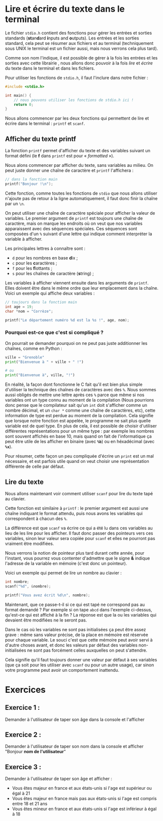 
# Lire et écrire du texte dans le terminal

Le fichier `stdio.h` contient des fonctions pour gérer les entrées et sorties standards (**st**an**d**ard **i**nputs and **o**utputs). Les entrées et les sorties standard, cela peut se résumer aux fichiers et au terminal (techniquement sous UNIX le terminal est un fichier aussi, mais nous verrons cela plus tard).

Comme son nom l'indique, il est possible de gérer à la fois les entrées et les sorties avec cette librairie , nous allons donc pouvoir à la fois *lire* et *écrire* du texte dans le terminal et dans les fichiers.

Pour utiliser les fonctions de `stdio.h`, il faut l'inclure dans notre fichier :

```c
#include <stdio.h>

int main() {
    // nous pouvons utiliser les fonctions de stdio.h ici !
    return 0;
}
```

Nous allons commencer par les deux fonctions qui permettent de lire et écrire dans le terminal : `printf` et `scanf`.

## Afficher du texte printf

La fonction `printf` permet d'afficher du texte et des variables suivant un format défini (le **f** dans `printf` est pour « *formatted* »).

Nous alons commencer par afficher du texte, sans variables au milieu. On peut juste donner une chaîne de caractère et `printf`
l'affichera :

```c
// dans la fonction main
printf("Bonjour !\n");
```

Cette fonction, comme toutes les fonctions de `stdio` que nous allons utiliser n'ajoute pas de retour à la ligne automatiquement,
il faut donc finir la chaîne par un `\n`.

On peut utiliser une chaîne de caractère spéciale pour afficher la valeur de variables. Le premier argument de `printf` est toujours une chaîne de caractère, mais on marque les endroits où on veut que nos variables apparaissent avec des séquences spéciales.
Ces séquences sont composées d'un `%` suivant d'une lettre qui indique comment interpréter la variable à afficher.

Les principales lettres à connaître sont :

- `d` pour les nombres en base **d**ix ;
- `c` pour les **c**aractères ;
- `f` pour les **f**lottants ;
- `s` pour les chaînes de caractère (**s**tring) ;

Les variables à afficher viennent ensuite dans les arguments de `printf`. Elles doivent être
dans le même ordre que leur emplacement dans la chaîne. Voici un exemple qui affiche deux variables :

```c
// toujours dans la fonction main
int age = 19;
char *nom = "Corrèze";

printf("Le département numéro %d est la %s !", age, nom);
```

### Pourquoi est-ce que c'est si compliqué ?

On pourrait se demander pourquoi on ne peut pas juste additionner les chaînes, comme en Python :

```python
ville = "Grenoble"
print("Bienvenue à " + ville + " !")

# ou
print("Bienvenue à", ville, "!")
```

En réalité, la façon dont fonctionne le C fait qu'il est bien plus simple d'utiliser la technique
des chaînes de caractères avec des `%`. Nous sommes aussi obligés de mettre une lettre après
ces `%` parce que même si nos variables ont un type connu au moment de la compilation
(Nous pourrions donc pense que le compilateur sait qu'un `int` doit s'afficher comme un nombre décimal, et un `char *`
comme une chaîne de caractères, etc), cette information de type est perdue au moment de la compilation. Cela signifie que lorsque notre fonction est appelée, le programme ne sait plus quelle variable est de quel type. En plus de cela, il est possible de choisir d'utiliser différentes représentations pour un même type : par exemple les nombres sont souvent affichés en base 10, mais quand on fait de l'informatique ça peut être
utile de les afficher en binaire (avec **`%b`**) ou en héxadécimal (avec **`%x`**).

Pour résumer, cette façon un peu compliquée d'écrire un `print` est un mal nécessaire, et est parfois utile
quand on veut choisir une représentation différente de celle par défaut.

## Lire du texte

Nous allons maintenant voir comment utiliser `scanf` pour lire du texte tapé au clavier.

Cette fonction est similaire à `printf` : le premier argument est aussi une chaîne
indiquant le format attendu, puis nous avons les variables qui correspondent à chacun des `%`.

La différence est que `scanf` va écrire ce qui a été lu dans ces variables au lieu de les lire
pour les afficher. Il faut donc passer des pointeurs vers ces variables, sinon leur valeur sera
copiée pour `scanf` et elles ne pourront pas vraiment être modifiées.

Nous verrons la notion de pointeur plus tard durant cette année, pour l'instant, vous pourrez vous contenter d'admettre que le signe **&** indique l'adresse de la variable en mémoire (c'est donc un pointeur).

Voici un exemple qui permet de lire un nombre au clavier :

```c
int nombre;
scanf("%d", &nombre);

printf("Vous avez écrit %d\n", nombre);
```

Maintenant, que ce passe-t-il si ce qui est tapé ne correspond pas au format demandé ? Par exemple si
on tape `abcd` dans l'exemple ci-dessus, qu'est-ce qui est affiché à la fin ? La réponse est que la ou
les variables qui devaient être modifiées ne le seront pas.

Dans le cas où les variables ne sont pas initialisées ça peut être assez grave : même sans valeur précise,
de la place en mémoire est réservée pour chaque variable. Le souci c'est que cette mémoire peut avoir servi
à d'autre choses avant, et donc les valeurs par défaut des variables non-initialisées ne sont pas forcément
celles auxquelles on peut s'attendre.

Cela signifie qu'il faut toujours donner une valeur par défaut à ses variables (que ça soit pour les utiliser avec `scanf` ou pour un autre usage), car sinon votre programme peut avoir un comportement inattendu. 

# Exercices

## Exercice 1 :

Demander à l'utilisateur de taper son âge dans la console et l'afficher

## Exercice 2 :

Demander à l'utilisateur de taper son nom dans la console et afficher "Bonjour **nom de l'utilisateur**"

## Exercice 3 :

Demander à l'utilisateur de taper son âge et afficher : 

- Vous êtes majeur en france et aux états-unis si l'age est supérieur ou égal à 21
- Vous êtes majeur en france mais pas aux états-unis si l'age est compris entre 18 et 21 ans
- Vous êtes mineur en france et aux états-unis si l'age est inférieur à égal à 18


